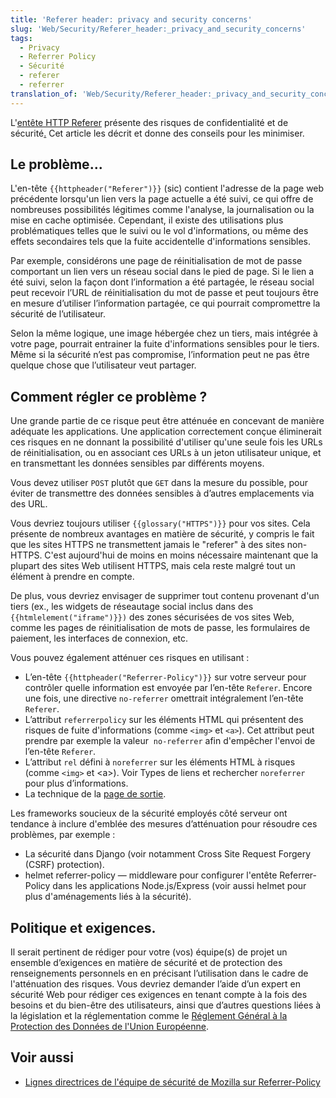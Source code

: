 ```yaml
---
title: 'Referer header: privacy and security concerns'
slug: 'Web/Security/Referer_header:_privacy_and_security_concerns'
tags:
  - Privacy
  - Referrer Policy
  - Sécurité
  - referer
  - referrer
translation_of: 'Web/Security/Referer_header:_privacy_and_security_concerns'
---
```

<p>L'<a href="/fr/docs/Web/HTTP/Headers/Referer">entête HTTP Referer</a> présente des risques de confidentialité et de sécurité<a href="/fr/docs/Web/HTTP/Headers/Referer">.</a> Cet article les décrit et donne des conseils pour les minimiser.</p>

<h2 id="Le_problème...">Le problème...</h2>

<p>L'en-tête <code>{{httpheader("Referer")}}</code> (sic)  contient l'adresse de la page web précédente lorsqu'un lien vers la page actuelle a été suivi, ce qui offre de nombreuses possibilités légitimes comme l'analyse, la journalisation ou la mise en cache optimisée. Cependant, il existe des utilisations plus problématiques telles que le suivi ou le vol d'informations, ou même des effets secondaires tels que la fuite accidentelle d'informations sensibles.</p>

<p>Par exemple, considérons une page de réinitialisation de mot de passe comportant un lien vers un réseau social dans le pied de page. Si le lien a été suivi, selon la façon dont l’information a été partagée, le réseau social peut recevoir l’URL de réinitialisation du mot de passe et peut toujours être en mesure d’utiliser l’information partagée, ce qui pourrait compromettre la sécurité de l’utilisateur.</p>

<p>Selon la même logique, une image hébergée chez un tiers, mais intégrée à votre page, pourrait entrainer la fuite d'informations sensibles pour le tiers. Même si la sécurité n’est pas compromise, l’information peut ne pas être quelque chose que l’utilisateur veut partager.</p>

<h2 id="Comment_régler_ce_problème">Comment régler ce problème ?</h2>

<p>Une grande partie de ce risque peut être atténuée en concevant de manière adéquate les applications. Une application correctement conçue éliminerait ces risques en ne donnant la possibilité d'utiliser qu'une seule fois les URLs de réinitialisation, ou en associant ces URLs à un jeton utilisateur unique, et en transmettant les données sensibles par différents moyens.</p>

<p>Vous devez utiliser <code>POST</code> plutôt que <code>GET</code> dans la mesure du possible, pour éviter de transmettre des données sensibles à d’autres emplacements via des URL.</p>

<p>Vous devriez toujours utiliser <code>{{glossary("HTTPS")}}</code> pour vos sites. Cela présente de nombreux avantages en matière de sécurité, y compris le fait que les sites HTTPS ne transmettent jamais le "referer" à des sites non-HTTPS. C'est aujourd'hui de moins en moins nécessaire maintenant que la plupart des sites Web utilisent HTTPS, mais cela reste malgré tout un élément à prendre en compte.</p>

<p>De plus, vous devriez envisager de supprimer tout contenu provenant d'un tiers (ex., les widgets de réseautage social inclus dans des <code>{{htmlelement("iframe")}})</code> des zones sécurisées de vos sites Web, comme les pages de réinitialisation de mots de passe, les formulaires de paiement, les interfaces de connexion, etc.</p>

<p>Vous pouvez également atténuer ces risques en utilisant :</p>

<ul>
 <li>L’en-tête <code>{{httpheader("Referrer-Policy")}}</code> sur votre serveur pour contrôler quelle information est envoyée par l’en-tête <code>Referer</code>. Encore une fois, une directive <code>no-referrer</code> omettrait intégralement l’en-tête <code>Referer</code>.</li>
 <li>L’attribut <code>referrerpolicy</code> sur les éléments HTML qui présentent des risques de fuite d'informations (comme <code>&lt;img&gt;</code> et <code>&lt;a&gt;</code>). Cet attribut peut prendre par exemple la valeur  <code>no-referrer</code> afin d'empêcher l'envoi de l’en-tête <code>Referer</code>.</li>
 <li>L’attribut <code>rel</code> défini à <code>noreferrer</code> sur les éléments HTML à risques (comme <code>&lt;img&gt;</code> et &lt;a&gt;). Voir Types de liens et rechercher <code>noreferrer</code> pour plus d’informations.</li>
 <li>La technique de la <a href="https://geekthis.net/post/hide-http-referer-headers/#exit-page-redirect">page de sortie</a>.</li>
</ul>

<p>Les frameworks soucieux de la sécurité employés côté serveur ont tendance à inclure d'emblée des mesures d’atténuation pour résoudre ces problèmes, par exemple :</p>

<ul>
 <li>La sécurité dans Django (voir notamment Cross Site Request Forgery (CSRF) protection).</li>
 <li>helmet referrer-policy — middleware pour configurer l'entête Referrer-Policy dans les applications Node.js/Express (voir aussi helmet pour plus d'aménagements liés à la sécurité).</li>
</ul>

<h2 id="Politique_et_exigences.">Politique et exigences.</h2>

<p>Il serait pertinent de rédiger pour votre (vos) équipe(s) de projet un ensemble d’exigences en matière de sécurité et de protection des renseignements personnels en en précisant l’utilisation dans le cadre de l'atténuation des risques. Vous devriez demander l’aide d’un expert en sécurité Web pour rédiger ces exigences en tenant compte à la fois des besoins et du bien-être des utilisateurs, ainsi que d’autres questions liées à la législation et la réglementation comme le <a href="https://ec.europa.eu/info/law/law-topic/data-protection/eu-data-protection-rules_fr">Réglement Général à la Protection des Données de l'Union Européenne</a>.</p>

<h2 id="Voir_aussi">Voir aussi</h2>

<ul>
 <li><a href="https://infosec.mozilla.org/guidelines/web_security.html#referrer-policy">Lignes directrices de l'équipe de sécurité de Mozilla sur Referrer-Policy</a></li>
</ul>
